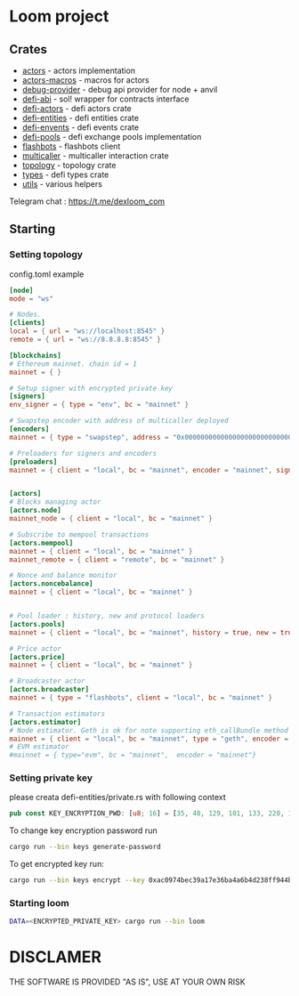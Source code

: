 # Loom project

## Crates

- [actors](./crates/actors) - actors implementation
- [actors-macros](./crates/actors-macros) - macros for actors
- [debug-provider](./crates/debug-provider) - debug api provider for node + anvil
- [defi-abi](./crates/defi-abi) - sol! wrapper for contracts interface
- [defi-actors](./crates/defi-actors) - defi actors crate
- [defi-entities](./crates/defi-entities) - defi entities crate
- [defi-envents](./crates/defi-events) - defi events crate
- [defi-pools](./crates/defi-pools) - defi exchange pools implementation
- [flashbots](./crates/flashbots) - flashbots client
- [multicaller](./crates/multicaller) - multicaller interaction crate
- [topology](./crates/topology) - topology crate
- [types](./crates/types) - defi types crate
- [utils](./crates/utils) - various helpers

Telegram chat : https://t.me/dexloom_com

## Starting

### Setting topology

config.toml example

```toml
[node]
mode = "ws"

# Nodes. 
[clients]
local = { url = "ws://localhost:8545" }
remote = { url = "ws://8.8.8.8:8545" }

[blockchains]
# Ethereum mainnet. chain id = 1
mainnet = { }

# Setup signer with encrypted private key
[signers]
env_signer = { type = "env", bc = "mainnet" }

# Swapstep encoder with address of multicaller deployed
[encoders]
mainnet = { type = "swapstep", address = "0x0000000000000000000000000000000000000000" }

# Preloaders for signers and encoders
[preloaders]
mainnet = { client = "local", bc = "mainnet", encoder = "mainnet", signers = "env_signer" }


[actors]
# Blocks managing actor
[actors.node]
mainnet_node = { client = "local", bc = "mainnet" }

# Subscribe to mempool transactions
[actors.mempool]
mainnet = { client = "local", bc = "mainnet" }
mainnet_remote = { client = "remote", bc = "mainnet" }

# Nonce and balance monitor
[actors.noncebalance]
mainnet = { client = "local", bc = "mainnet" }


# Pool loader : history, new and protocol loaders
[actors.pools]
mainnet = { client = "local", bc = "mainnet", history = true, new = true, protocol = true }

# Price actor 
[actors.price]
mainnet = { client = "local", bc = "mainnet" }

# Broadcaster actor 
[actors.broadcaster]
mainnet = { type = "flashbots", client = "local", bc = "mainnet" }

# Transaction estimators
[actors.estimator]
# Node estimator. Geth is ok for note supporting eth_callBundle method only 
mainnet = { client = "local", bc = "mainnet", type = "geth", encoder = "mainnet" }
# EVM estimator
#mainnet = { type="evm", bc = "mainnet",  encoder = "mainnet"}
```

### Setting private key

please creata defi-entities/private.rs with following context

```rust
pub const KEY_ENCRYPTION_PWD: [u8; 16] = [35, 48, 129, 101, 133, 220, 104, 197, 183, 159, 203, 89, 168, 201, 91, 130];
```

To change key encryption password run

```sh
cargo run --bin keys generate-password  
```

To get encrypted key run:

```sh
cargo run --bin keys encrypt --key 0xac0974bec39a17e36ba4a6b4d238ff944bacb478cbed5efcae784d7bf4f2ff80
```

### Starting loom

```sh
DATA=<ENCRYPTED_PRIVATE_KEY> cargo run --bin loom
```

# DISCLAMER

THE SOFTWARE IS PROVIDED "AS IS", USE AT YOUR OWN RISK
